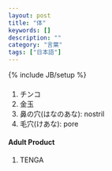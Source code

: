 ```yaml
---
layout: post
title: "体"
keywords: []
description: ""
category: "言葉"
tags: ["日本語"]
---
```

{% include JB/setup %}

####
1. チンコ
2. 金玉
3. 鼻の穴(はなのあな): nostril
4. 毛穴(けあな): pore



#### Adult Product
1. TENGA
